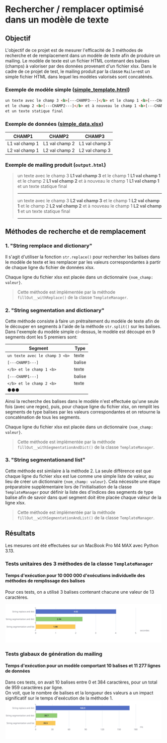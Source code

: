 # Rechercher / remplacer optimisé dans un modèle de texte

## Objectif
L'objectif de ce projet est de mesurer l'efficacité de 3 méthodes de recherche et de remplacement dans un modèle de texte afin de produire un mailing.
Le modèle de texte est un fichier HTML contenant des balises (champs) à valoriser par des données provenant d'un fichier xlsx.
Dans le cadre de ce projet de test, le mailing produit par la classe `Mailer`est un simple fichier HTML dans lequel les modèles valorisés sont concaténés.

### Exemple de modèle simple ([simple_template.html](simple_template.html))
```html
un texte avec le champ 3 <b>[---CHAMP3---]</b> et le champ 1 <b>[---CHAMP1---]</b>
et le champ 2 <b>[---CHAMP2---]</b> et à nouveau le champ 1 <b>[---CHAMP1---]</b>
et un texte statique final
```
### Exemple de données ([simple_data.xlsx](simple_data.xlsx))
| CHAMP1         | CHAMP2         | CHAMP3         |
| -------------- | -------------- | -------------- |
| L1 val champ 1 | L1 val champ 2 | L1 val champ 3 |
| L2 val champ 1 | L2 val champ 2 | L2 val champ 3 |

### Exemple de mailing produit (`output.html`)
>un texte avec le champ 3 <b>L1 val champ 3</b> et le champ 1 <b>L1 val champ 1</b>
et le champ 2 <b>L1 val champ 2</b> et à nouveau le champ 1 <b>L1 val champ 1</b>
et un texte statique final<hr>
un texte avec le champ 3 <b>L2 val champ 3</b> et le champ 1 <b>L2 val champ 1</b>
et le champ 2 <b>L2 val champ 2</b> et à nouveau le champ 1 <b>L2 val champ 1</b>
et un texte statique final<hr>

## Méthodes de recherche et de remplacement
### 1. "String remplace and dictionary"
Il s'agit d'utiliser la fonction `str.replace()` pour rechercher les balises dans le modèle de texte et
les remplacer par les valeurs correspondantes à partir de chaque ligne du fichier de données xlsx.  

Chaque ligne du fichier xlsx est placée dans un dictionnaire `{nom_champ: valeur}`.

> Cette méthode est implémentée par la méthode `fillOut__withReplace()` de la classe `TemplateManager`.

### 2. "String segmentation and dictionary"
Cette méthode consiste à faire un prétraitement du modèle de texte afin de le découper en segments à l'aide de la méthode `str.split()` sur les balises. 
Dans l'exemple du modèle simple ci-dessus, le modèle est découpé en 9 segments dont les 5 premiers sont:  

| Segment                        | Type   |
| ------------------------------ | ------ |
| `un texte avec le champ 3 <b>` | texte  |
| `[---CHAMP3---]`               | balise |
| `</b> et le champ 1 <b>`       | texte  |
| `[---CHAMP1---]`               | balise |
| `</b> et le champ 2 <b>`       | texte  |
| ●●●                            |        |

Ainsi la recherche des balises dans le modèle n'est effectuée qu'une seule fois (avec une regex), puis,
pour chaque ligne du fichier xlsx, on remplit les segments de type balises par les valeurs correspondantes et on retourne la concaténation de tous les segments.

Chaque ligne du fichier xlsx est placée dans un dictionnaire `{nom_champ: valeur}`.

> Cette méthode est implémentée par la méthode `fillOut__withSegmentationAndDict()` de la classe `TemplateManager`.

### 3. "String segmentationand list"
Cette méthode est similaire à la méthode 2. La seule différence est que chaque ligne du fichier xlsx est lue comme une simple liste de valeur,
au lieu de créer un dictionnaire `{nom_champ: valeur}`. Cela nécessite une étape préparatoire supplémentaire lors de l'initialisation de la classe `TemplateManager`
pour définir la liste des d'indices des segments de type balise afin de savoir dans quel segment doit être placée chaque valeur de la ligne xlsx.

> Cette méthode est implémentée par la méthode `fillOut__withSegmentationAndList()` de la classe `TemplateManager`.

## Résultats
Les mesures ont été effectuées sur un MacBook Pro M4 MAX avec Python 3.13.

### Tests unitaires des 3 méthodes de la classe `TemplateManager`

#### Temps d'exécution pour 10 000 000 d'exécutions individuelle des méthodes de remplissage des balises
Pour ces tests, on a utilisé 3 balises contenant chacune une valeur de 13 caractères.

![tests_unitaires.svg](tests_unitaires.svg)
### Tests glabaux de génération du mailing

#### Temps d'exécution pour un modèle comportant 10 balises et 11 277 lignes de données
Dans ces tests, on avait 10 balises entre 0 et 384 caractères, pour un total de 959 caractères par ligne.  
On voit, que le nombre de balises et la longueur des valeurs a un impact significatif sur le temps d'exécution de la méthode 1.
![tests_globaux.svg](tests_globaux.svg)